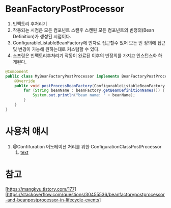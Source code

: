 # BeanFactoryPostProcessor 
1. 빈팩토리 후처리기
1. 작동되는 시점은 모든 컴포넌트 스캔후 스캔된 모든 컴포넌트의 빈정의(Bean Definition)가 생성된 시점이다. 
1. ConfigurableListableBeanFactory에 인자로 접근할수 있어 모든 빈 정의에 접근및 변경이 가능해 원하는대로 커스텀할 수 있다.
1. 스프링은 빈팩토리후처리기 작동이 완료된 이후의 빈정의를 가지고 인스턴스화 하게된다.

```java
@Component
public class MyBeanFactoryPostProcessor implements BeanFactoryPostProcessor {
	@Override
	public void postProcessBeanFactory(ConfigurableListableBeanFactory beanFactory) throws BeansException {
		for (String beanName : beanFactory.getBeanDefinitionNames()) {
			System.out.println("bean name: " + beanName);
		}
	}
}
```

# 사용처 얘시
1. @Confifuration 어노테이션 처리를 위한 ConfigurationClassPostProcessor
	1. [text](<@Configuration, ConfigurationClassPostProcessor.md>)

# 참고
[https://mangkyu.tistory.com/177]
[https://stackoverflow.com/questions/30455536/beanfactorypostprocessor-and-beanpostprocessor-in-lifecycle-events]